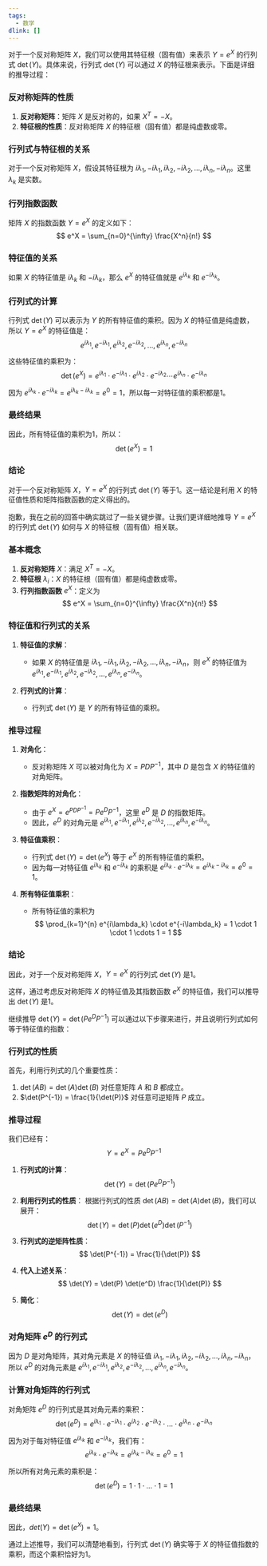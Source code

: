 ```yaml
---
tags:
  - 数学
dlink: []
---
```

对于一个反对称矩阵 $X$，我们可以使用其特征根（固有值）来表示 $Y = e^X$ 的行列式 $\det(Y)$。具体来说，行列式 $\det(Y)$ 可以通过 $X$ 的特征根来表示。下面是详细的推导过程：

### 反对称矩阵的性质
1. **反对称矩阵**：矩阵 $X$ 是反对称的，如果 $X^T = -X$。
2. **特征根的性质**：反对称矩阵 $X$ 的特征根（固有值）都是纯虚数或零。

### 行列式与特征根的关系
对于一个反对称矩阵 $X$，假设其特征根为 $i\lambda_1, -i\lambda_1, i\lambda_2, -i\lambda_2, \ldots, i\lambda_n, -i\lambda_n$。这里 $\lambda_k$ 是实数。

### 行列指数函数
矩阵 $X$ 的指数函数 $Y = e^X$ 的定义如下：
$$ e^X = \sum_{n=0}^{\infty} \frac{X^n}{n!} $$

### 特征值的关系
如果 $X$ 的特征值是 $i\lambda_k$ 和 $-i\lambda_k$，那么 $e^X$ 的特征值就是 $e^{i\lambda_k}$ 和 $e^{-i\lambda_k}$。

### 行列式的计算
行列式 $\det(Y)$ 可以表示为 $Y$ 的所有特征值的乘积。因为 $X$ 的特征值是纯虚数，所以 $Y = e^X$ 的特征值是：
$$ e^{i\lambda_1}, e^{-i\lambda_1}, e^{i\lambda_2}, e^{-i\lambda_2}, \ldots, e^{i\lambda_n}, e^{-i\lambda_n} $$

这些特征值的乘积为：
$$ \det(e^X) = e^{i\lambda_1} \cdot e^{-i\lambda_1} \cdot e^{i\lambda_2} \cdot e^{-i\lambda_2} \cdots e^{i\lambda_n} \cdot e^{-i\lambda_n} $$

因为 $e^{i\lambda_k} \cdot e^{-i\lambda_k} = e^{i\lambda_k - i\lambda_k} = e^0 = 1$，所以每一对特征值的乘积都是1。

### 最终结果
因此，所有特征值的乘积为1，所以：
$$ \det(e^X) = 1 $$

### 结论
对于一个反对称矩阵 $X$，$Y = e^X$ 的行列式 $\det(Y)$ 等于1。这一结论是利用 $X$ 的特征值性质和矩阵指数函数的定义得出的。


抱歉，我在之前的回答中确实跳过了一些关键步骤。让我们更详细地推导 $Y = e^X$ 的行列式 $\det(Y)$ 如何与 $X$ 的特征根（固有值）相关联。

### 基本概念
1. **反对称矩阵** $X$：满足 $X^T = -X$。
2. **特征根** $\lambda_i$：$X$ 的特征根（固有值）都是纯虚数或零。
3. **行列指数函数** $e^X$：定义为
   $$ e^X = \sum_{n=0}^{\infty} \frac{X^n}{n!} $$

### 特征值和行列式的关系
1. **特征值的求解**：
   - 如果 $X$ 的特征值是 $i\lambda_1, -i\lambda_1, i\lambda_2, -i\lambda_2, \ldots, i\lambda_n, -i\lambda_n$，则 $e^X$ 的特征值为 $e^{i\lambda_1}, e^{-i\lambda_1}, e^{i\lambda_2}, e^{-i\lambda_2}, \ldots, e^{i\lambda_n}, e^{-i\lambda_n}$。

2. **行列式的计算**：
   - 行列式 $\det(Y)$ 是 $Y$ 的所有特征值的乘积。

### 推导过程
1. **对角化**：
   - 反对称矩阵 $X$ 可以被对角化为 $X = PDP^{-1}$，其中 $D$ 是包含 $X$ 的特征值的对角矩阵。

2. **指数矩阵的对角化**：
   - 由于 $e^X = e^{PDP^{-1}} = Pe^DP^{-1}$，这里 $e^D$ 是 $D$ 的指数矩阵。
   - 因此，$e^D$ 的对角元是 $e^{i\lambda_1}, e^{-i\lambda_1}, e^{i\lambda_2}, e^{-i\lambda_2}, \ldots, e^{i\lambda_n}, e^{-i\lambda_n}$。

3. **特征值乘积**：
   - 行列式 $\det(Y) = \det(e^X)$ 等于 $e^X$ 的所有特征值的乘积。
   - 因为每一对特征值 $e^{i\lambda_k}$ 和 $e^{-i\lambda_k}$ 的乘积是 $e^{i\lambda_k} \cdot e^{-i\lambda_k} = e^{i\lambda_k - i\lambda_k} = e^0 = 1$。

4. **所有特征值乘积**：
   - 所有特征值的乘积为
     $$ \prod_{k=1}^{n} e^{i\lambda_k} \cdot e^{-i\lambda_k} = 1 \cdot 1 \cdot 1 \cdots 1 = 1 $$

### 结论
因此，对于一个反对称矩阵 $X$，$Y = e^X$ 的行列式 $\det(Y)$ 是1。

这样，通过考虑反对称矩阵 $X$ 的特征值及其指数函数 $e^X$ 的特征值，我们可以推导出 $\det(Y)$ 是1。




继续推导 $\det(Y) = \det(P e^D P^{-1})$ 可以通过以下步骤来进行，并且说明行列式如何等于特征值的指数：

### 行列式的性质
首先，利用行列式的几个重要性质：
1. $\det(AB) = \det(A) \det(B)$ 对任意矩阵 $A$ 和 $B$ 都成立。
2. $\det(P^{-1}) = \frac{1}{\det(P)}$ 对任意可逆矩阵 $P$ 成立。

### 推导过程
我们已经有：
$$ Y = e^X = Pe^DP^{-1} $$

1. **行列式的计算**：
   $$ \det(Y) = \det(P e^D P^{-1}) $$

2. **利用行列式的性质**：
   根据行列式的性质 $\det(AB) = \det(A) \det(B)$，我们可以展开：
   $$ \det(Y) = \det(P) \det(e^D) \det(P^{-1}) $$

3. **行列式的逆矩阵性质**：
   $$ \det(P^{-1}) = \frac{1}{\det(P)} $$

4. **代入上述关系**：
   $$ \det(Y) = \det(P) \det(e^D) \frac{1}{\det(P)} $$

5. **简化**：
   $$ \det(Y) = \det(e^D) $$

### 对角矩阵 $e^D$ 的行列式
因为 $D$ 是对角矩阵，其对角元素是 $X$ 的特征值 $i\lambda_1, -i\lambda_1, i\lambda_2, -i\lambda_2, \ldots, i\lambda_n, -i\lambda_n$，所以 $e^D$ 的对角元素是 $e^{i\lambda_1}, e^{-i\lambda_1}, e^{i\lambda_2}, e^{-i\lambda_2}, \ldots, e^{i\lambda_n}, e^{-i\lambda_n}$。

### 计算对角矩阵的行列式
对角矩阵 $e^D$ 的行列式是其对角元素的乘积：
$$ \det(e^D) = e^{i\lambda_1} \cdot e^{-i\lambda_1} \cdot e^{i\lambda_2} \cdot e^{-i\lambda_2} \cdot \ldots \cdot e^{i\lambda_n} \cdot e^{-i\lambda_n} $$

因为对于每对特征值 $e^{i\lambda_k}$ 和 $e^{-i\lambda_k}$，我们有：
$$ e^{i\lambda_k} \cdot e^{-i\lambda_k} = e^{i\lambda_k - i\lambda_k} = e^0 = 1 $$

所以所有对角元素的乘积是：
$$ \det(e^D) = 1 \cdot 1 \cdot \ldots \cdot 1 = 1 $$

### 最终结果
因此，$det(Y) = \det(e^X) = 1$。

通过上述推导，我们可以清楚地看到，行列式 $\det(Y)$ 确实等于 $X$ 的特征值指数的乘积，而这个乘积恰好为1。